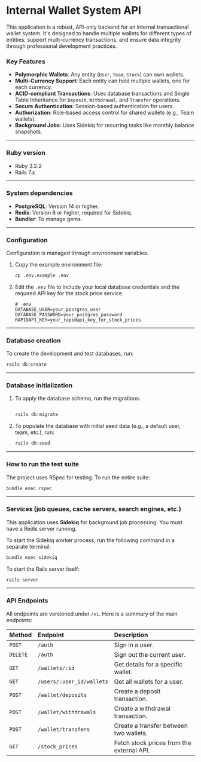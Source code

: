 # Internal Wallet System API

This application is a robust, API-only backend for an internal transactional wallet system. It's designed to handle multiple wallets for different types of entities, support multi-currency transactions, and ensure data integrity through professional development practices.

### Key Features
* **Polymorphic Wallets**: Any entity (`User`, `Team`, `Stock`) can own wallets.
* **Multi-Currency Support**: Each entity can hold multiple wallets, one for each currency.
* **ACID-compliant Transactions**: Uses database transactions and Single Table Inheritance for `Deposit`, `Withdrawal`, and `Transfer` operations.
* **Secure Authentication**: Session-based authentication for users.
* **Authorization**: Role-based access control for shared wallets (e.g., Team wallets).
* **Background Jobs**: Uses Sidekiq for recurring tasks like monthly balance snapshots.

---

### Ruby version

* Ruby 3.2.2
* Rails 7.x

---

### System dependencies

* **PostgreSQL**: Version 14 or higher.
* **Redis**: Version 6 or higher, required for Sidekiq.
* **Bundler**: To manage gems.

---

### Configuration

Configuration is managed through environment variables.

1.  Copy the example environment file:
    ```sh
    cp .env.example .env
    ```

2.  Edit the `.env` file to include your local database credentials and the required API key for the stock price service.
    ```env
    # .env
    DATABASE_USER=your_postgres_user
    DATABASE_PASSWORD=your_postgres_password
    RAPIDAPI_KEY=your_rapidapi_key_for_stock_prices
    ```

---

### Database creation

To create the development and test databases, run:
```sh
rails db:create
```

---

### Database initialization

1.  To apply the database schema, run the migrations:
    ```sh

    rails db:migrate
    ```

2.  To populate the database with initial seed data (e.g., a default user, team, etc.), run:
    ```sh
    rails db:seed
    ```

---

### How to run the test suite

The project uses RSpec for testing. To run the entire suite:
```sh
bundle exec rspec
```

---

### Services (job queues, cache servers, search engines, etc.)

This application uses **Sidekiq** for background job processing. You must have a Redis server running.

To start the Sidekiq worker process, run the following command in a separate terminal:
```sh
bundle exec sidekiq
```
To start the Rails server itself:
```sh
rails server
```

---

### API Endpoints

All endpoints are versioned under `/v1`. Here is a summary of the main endpoints:

| Method | Endpoint | Description |
| :--- | :--- | :--- |
| `POST` | `/auth` | Sign in a user. |
| `DELETE` | `/auth` | Sign out the current user. |
| `GET` | `/wallets/:id` | Get details for a specific wallet. |
| `GET` | `/users/:user_id/wallets`| Get all wallets for a user. |
| `POST` | `/wallet/deposits` | Create a deposit transaction. |
| `POST` | `/wallet/withdrawals`| Create a withdrawal transaction. |
| `POST` | `/wallet/transfers` | Create a transfer between two wallets. |
| `GET` | `/stock_prices` | Fetch stock prices from the external API. |
